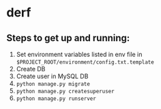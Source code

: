 # derf

## Steps to get up and running:
1. Set environment variables listed in env file in `$PROJECT_ROOT/environment/config.txt.template`
2. Create DB
3. Create user in MySQL DB
4. `python manage.py migrate`
5. `python manage.py createsuperuser`
6. `python manage.py runserver`
